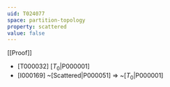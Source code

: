 ```yaml
---
uid: T024077
space: partition-topology
property: scattered
value: false
---
```

[[Proof]]

* [T000032] [$T_0$|P000001]
* [I000169] ~[Scattered|P000051] => ~[$T_0$|P000001]

